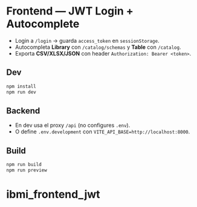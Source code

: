 
# Frontend — JWT Login + Autocomplete

- Login a `/login` → guarda `access_token` en `sessionStorage`.
- Autocompleta **Library** con `/catalog/schemas` y **Table** con `/catalog`.
- Exporta **CSV/XLSX/JSON** con header `Authorization: Bearer <token>`.

## Dev
```bash
npm install
npm run dev
```

## Backend
- En dev usa el proxy `/api` (no configures `.env`).
- O define `.env.development` con `VITE_API_BASE=http://localhost:8000`.

## Build
```bash
npm run build
npm run preview
```
# ibmi_frontend_jwt

